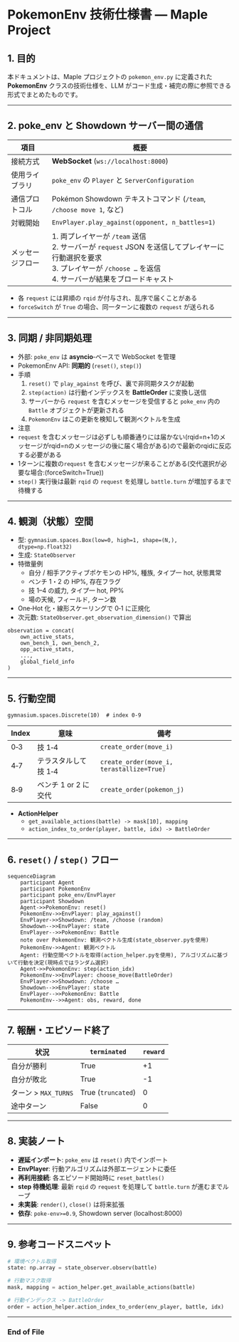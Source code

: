 # PokemonEnv 技術仕様書 — Maple Project

## 1. 目的
本ドキュメントは、Maple プロジェクトの `pokemon_env.py` に定義された **PokemonEnv** クラスの技術仕様を、LLM がコード生成・補完の際に参照できる形式でまとめたものです。

---

## 2. poke_env と Showdown サーバー間の通信

| 項目 | 概要 |
| --- | --- |
| 接続方式 | **WebSocket** (`ws://localhost:8000`) |
| 使用ライブラリ | `poke_env` の `Player` と `ServerConfiguration` |
| 通信プロトコル | Pokémon Showdown テキストコマンド (`/team`, `/choose move 1`, など) |
| 対戦開始 | `EnvPlayer.play_against(opponent, n_battles=1)` |
| メッセージフロー | 1. 両プレイヤーが `/team` 送信<br>2. サーバーが `request` JSON を送信してプレイヤーに行動選択を要求<br>3. プレイヤーが `/choose …` を返信<br>4. サーバーが結果をブロードキャスト |

* 各 `request` には昇順の `rqid` が付与され、乱序で届くことがある
* `forceSwitch` が `True` の場合、同一ターンに複数の `request` が送られる

---

## 3. 同期 / 非同期処理

* 外部: `poke_env` は **asyncio**‐ベースで WebSocket を管理  
* PokemonEnv API: **同期的** (`reset()`, `step()`)  
* 手順  
  1. `reset()` で `play_against` を呼び、裏で非同期タスクが起動  
  2. `step(action)` は行動インデックスを **BattleOrder** に変換し送信  
  3. サーバーから `request` を含むメッセージを受信すると `poke_env` 内の `Battle` オブジェクトが更新される
  4. `PokemonEnv` はこの更新を検知して観測ベクトルを生成
* 注意
* `request` を含むメッセージは必ずしも順番通りには届かない(rqid=n+1のメッセージがrqid=nのメッセージの後に届く場合がある)ので最新のrqidに反応する必要がある
* 1ターンに複数の`request` を含むメッセージが来ることがある(交代選択が必要な場合:(forceSwitch=True))
* `step()` 実行後は最新 `rqid` の `request` を処理し `battle.turn` が増加するまで待機する
---

## 4. 観測（状態）空間

* 型: `gymnasium.spaces.Box(low=0, high=1, shape=(N,), dtype=np.float32)`
* 生成: `StateObserver`  
* 特徴量例  
  * 自分 / 相手アクティブポケモンの HP%, 種族, タイプ一 hot, 状態異常  
  * ベンチ 1・2 の HP%, 存在フラグ  
  * 技 1–4 の威力, タイプ一 hot, PP%  
  * 場の天候, フィールド, ターン数  
* One‑Hot 化・線形スケーリングで 0‑1 に正規化  
* 次元数: `StateObserver.get_observation_dimension()` で算出  

```text
observation = concat(
    own_active_stats,
    own_bench_1, own_bench_2,
    opp_active_stats,
    ...,
    global_field_info
)
```

---

## 5. 行動空間

```
gymnasium.spaces.Discrete(10)  # index 0‑9
```

| Index | 意味 | 備考 |
| --- | --- | --- |
| 0‑3 | 技 1‑4 | `create_order(move_i)` |
| 4‑7 | テラスタルして技 1‑4 | `create_order(move_i, terastallize=True)` |
| 8‑9 | ベンチ 1 or 2 に交代 | `create_order(pokemon_j)` |

* **ActionHelper**  
  * `get_available_actions(battle) -> mask[10], mapping`  
  * `action_index_to_order(player, battle, idx) -> BattleOrder`  

---

## 6. `reset()` / `step()` フロー

```mermaid
sequenceDiagram
    participant Agent
    participant PokemonEnv
    participant poke_env/EnvPlayer
    participant Showdown
    Agent->>PokemonEnv: reset()
    PokemonEnv->>EnvPlayer: play_against()
    EnvPlayer->>Showdown: /team, /choose (random)
    Showdown-->>EnvPlayer: state
    EnvPlayer-->>PokemonEnv: Battle
    note over PokemonEnv: 観測ベクトル生成(state_observer.pyを使用)
    PokemonEnv->>Agent: 観測ベクトル
    Agent: 行動空間ベクトルを取得(action_helper.pyを使用), アルゴリズムに基づいて行動を決定(現時点ではランダム選択)
    Agent->>PokemonEnv: step(action_idx)
    PokemonEnv->>EnvPlayer: choose_move(BattleOrder)
    EnvPlayer->>Showdown: /choose …
    Showdown-->>EnvPlayer: state
    EnvPlayer-->>PokemonEnv: Battle
    PokemonEnv-->>Agent: obs, reward, done
```

---

## 7. 報酬・エピソード終了

| 状況 | `terminated` | `reward` |
| --- | --- | --- |
| 自分が勝利 | True | +1 |
| 自分が敗北 | True | -1 |
| ターン > `MAX_TURNS` | True (`truncated`) | 0 |
| 途中ターン | False | 0 |

---

## 8. 実装ノート

* **遅延インポート**: `poke_env` は `reset()` 内でインポート  
* **EnvPlayer**: 行動アルゴリズムは外部エージェントに委任
* **再利用接続**: 各エピソード開始時に `reset_battles()`
* **step 待機処理**: 最新 `rqid` の `request` を処理して `battle.turn` が進むまでループ
* **未実装**: `render()`, `close()` は将来拡張  
* **依存**: `poke-env>=0.9`, Showdown server (localhost:8000)

---

## 9. 参考コードスニペット

```python
# 環境ベクトル取得
state: np.array = state_observer.observ(battle)

# 行動マスク取得
mask, mapping = action_helper.get_available_actions(battle)

# 行動インデックス -> BattleOrder
order = action_helper.action_index_to_order(env_player, battle, idx)
```

---

### End of File
